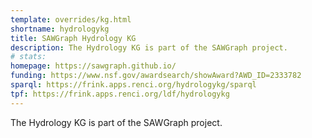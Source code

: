 ```yaml
---
template: overrides/kg.html
shortname: hydrologykg
title: SAWGraph Hydrology KG
description: The Hydrology KG is part of the SAWGraph project.
# stats:
homepage: https://sawgraph.github.io/
funding: https://www.nsf.gov/awardsearch/showAward?AWD_ID=2333782
sparql: https://frink.apps.renci.org/hydrologykg/sparql
tpf: https://frink.apps.renci.org/ldf/hydrologykg
---
```

The Hydrology KG is part of the SAWGraph project.

